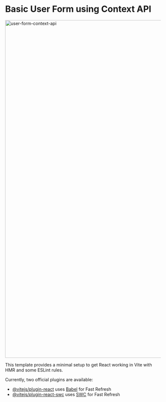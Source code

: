# Basic User Form using Context API

<img width="1094" alt="user-form-context-api" src="https://github.com/user-attachments/assets/d6e6d4ae-9ca7-4086-be32-d0ecdc149452" />


This template provides a minimal setup to get React working in Vite with HMR and some ESLint rules.

Currently, two official plugins are available:

- [@vitejs/plugin-react](https://github.com/vitejs/vite-plugin-react/blob/main/packages/plugin-react/README.md) uses [Babel](https://babeljs.io/) for Fast Refresh
- [@vitejs/plugin-react-swc](https://github.com/vitejs/vite-plugin-react-swc) uses [SWC](https://swc.rs/) for Fast Refresh
